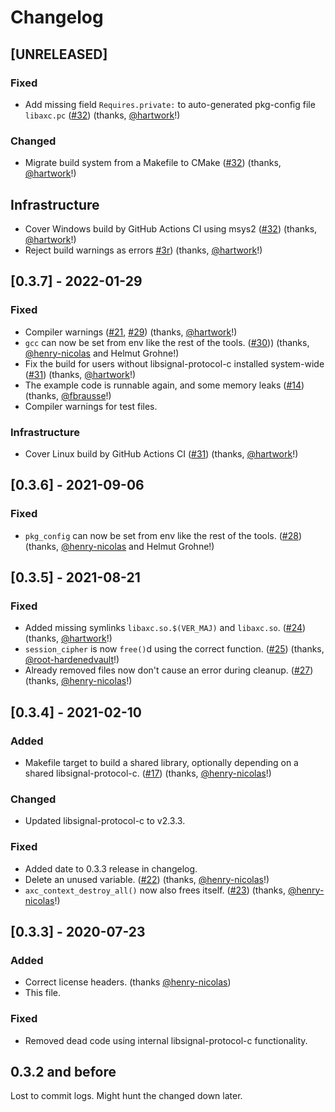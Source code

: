 # Changelog

## [UNRELEASED]
### Fixed
- Add missing field `Requires.private:` to auto-generated pkg-config file `libaxc.pc` ([#32](https://github.com/gkdr/axc/pull/32)) (thanks, [@hartwork](https://github.com/hartwork)!)

### Changed
- Migrate build system from a Makefile to CMake ([#32](https://github.com/gkdr/axc/pull/32)) (thanks, [@hartwork](https://github.com/hartwork)!)

## Infrastructure
- Cover Windows build by GitHub Actions CI using msys2 ([#32](https://github.com/gkdr/axc/pull/32)) (thanks, [@hartwork](https://github.com/hartwork)!)
- Reject build warnings as errors [#3r](https://github.com/gkdr/axc/pull/34)) (thanks, [@hartwork](https://github.com/hartwork)!)

## [0.3.7] - 2022-01-29
### Fixed
- Compiler warnings ([#21](https://github.com/gkdr/axc/issues/21), [#29](https://github.com/gkdr/axc/pull/29)) (thanks, [@hartwork](https://github.com/hartwork)!)
- `gcc` can now be set from env like the rest of the tools. ([#30](https://github.com/gkdr/axc/pull/30))) (thanks, [@henry-nicolas](https://github.com/henry-nicolas) and Helmut Grohne!)
- Fix the build for users without libsignal-protocol-c installed system-wide ([#31](https://github.com/gkdr/axc/pull/31)) (thanks, [@hartwork](https://github.com/hartwork)!)
- The example code is runnable again, and some memory leaks ([#14](https://github.com/gkdr/axc/pull/14)) (thanks, [@fbrausse](https://github.com/fbrausse)!)
- Compiler warnings for test files.

### Infrastructure
- Cover Linux build by GitHub Actions CI ([#31](https://github.com/gkdr/axc/pull/31)) (thanks, [@hartwork](https://github.com/hartwork)!)

## [0.3.6] - 2021-09-06
### Fixed
- `pkg_config` can now be set from env like the rest of the tools. ([#28](https://github.com/gkdr/axc/pull/28)) (thanks, [@henry-nicolas](https://github.com/henry-nicolas) and Helmut Grohne!)

## [0.3.5] - 2021-08-21
### Fixed
- Added missing symlinks `libaxc.so.$(VER_MAJ)` and `libaxc.so`. ([#24](https://github.com/gkdr/axc/pull/24)) (thanks, [@hartwork](https://github.com/hartwork)!)
- `session_cipher` is now `free()`d using the correct function. ([#25](https://github.com/gkdr/axc/pull/25)) (thanks, [@root-hardenedvault](https://github.com/root-hardenedvault)!)
- Already removed files now don't cause an error during cleanup. ([#27](https://github.com/gkdr/axc/pull/27)) (thanks, [@henry-nicolas](https://github.com/henry-nicolas)!)

## [0.3.4] - 2021-02-10
### Added
- Makefile target to build a shared library, optionally depending on a shared libsignal-protocol-c. ([#17](https://github.com/gkdr/axc/pull/17)) (thanks, [@henry-nicolas](https://github.com/henry-nicolas)!)

### Changed
- Updated libsignal-protocol-c to v2.3.3.

### Fixed
- Added date to 0.3.3 release in changelog.
- Delete an unused variable. ([#22](https://github.com/gkdr/axc/pull/22)) (thanks, [@henry-nicolas](https://github.com/henry-nicolas)!)
- `axc_context_destroy_all()` now also frees itself. ([#23](https://github.com/gkdr/axc/pull/23)) (thanks, [@henry-nicolas](https://github.com/henry-nicolas)!)

## [0.3.3] - 2020-07-23
### Added
- Correct license headers. (thanks [@henry-nicolas](https://github.com/henry-nicolas))
- This file.

### Fixed
- Removed dead code using internal libsignal-protocol-c functionality.

## 0.3.2 and before
Lost to commit logs. Might hunt the changed down later.
